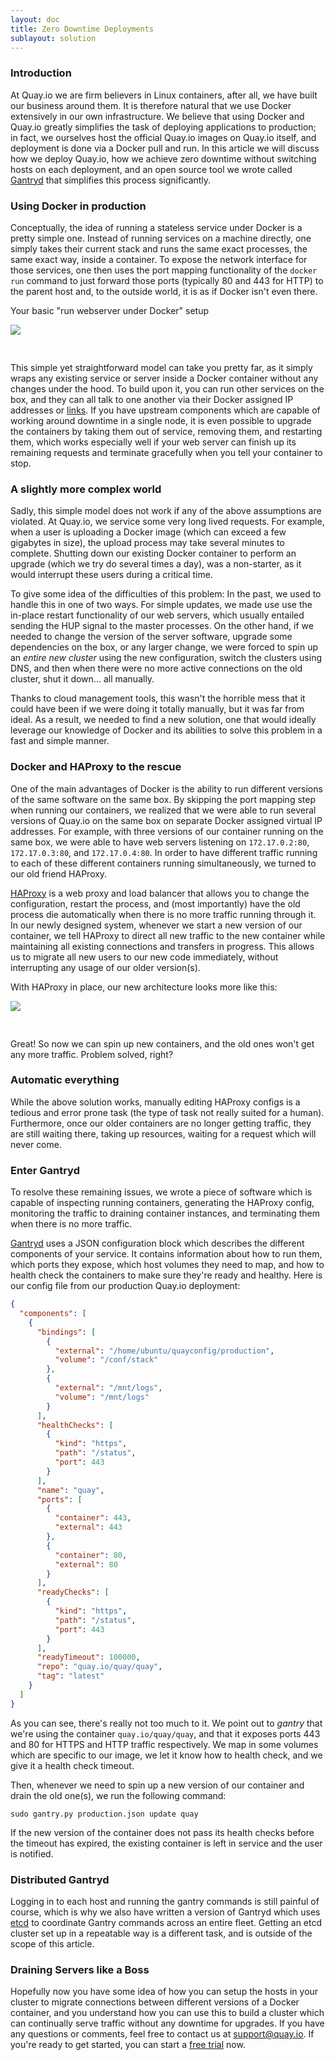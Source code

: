 ```yaml
---
layout: doc
title: Zero Downtime Deployments
sublayout: solution
---
```

### Introduction

At Quay.io we are firm believers in Linux containers, after all, we have built our business around them. It is therefore natural that we use Docker extensively in our own infrastructure. We believe that using Docker and Quay.io greatly simplifies the task of deploying applications to production; in fact, we ourselves host the official Quay.io images on Quay.io itself, and deployment is done via a Docker pull and run. In this article we will discuss how we deploy Quay.io, how we achieve zero downtime without switching hosts on each deployment, and an open source tool we wrote called [Gantryd](https://github.com/DevTable/gantryd) that simplifies this process significantly.

### Using Docker in production

Conceptually, the idea of running a stateless service under Docker is a pretty simple one. Instead of running services on a machine directly, one simply takes their current stack and runs the same exact processes, the same exact way, inside a container. To expose the network interface for those services, one then uses the port mapping functionality of the `docker run` command to just forward those ports (typically 80 and 443 for HTTP) to the parent host and, to the outside world, it is as if Docker isn't even there.


<div class="article-image">
  <p>Your basic "run webserver under Docker" setup</p>
  <img src="zimage01.png" style="padding-bottom: 30px">
</div>

This simple yet straightforward model can take you pretty far, as it simply wraps any existing service or server inside a Docker container without any changes under the hood. To build upon it, you can run other services on the box, and they can all talk to one another via their Docker assigned IP addresses or [links](https://docs.docker.com/userguide/dockerlinks). If you have upstream components which are capable of working around downtime in a single node, it is even possible to upgrade the containers by taking them out of service, removing them, and restarting them, which works especially well if your web server can finish up its remaining requests and terminate gracefully when you tell your container to stop.

### A slightly more complex world

Sadly, this simple model does not work if any of the above assumptions are violated. At Quay.io, we service some very long lived requests. For example, when a user is uploading a Docker image (which can exceed a few gigabytes in size), the upload process may take several minutes to complete. Shutting down our existing Docker container to perform an upgrade (which we try do several times a day), was a non-starter, as it would interrupt these users during a critical time.

To give some idea of the difficulties of this problem: In the past, we used to handle this in one of two ways. For simple updates, we made use use the in-place restart functionality of our web servers, which usually entailed sending the HUP signal to the master processes. On the other hand, if we needed to change the version of the server software, upgrade some dependencies on the box, or any larger change, we were forced to spin up an _entire new cluster_ using the new configuration, switch the clusters using DNS, and then when there were no more active connections on the old cluster, shut it down... all manually.

Thanks to cloud management tools, this wasn't the horrible mess that it could have been if we were doing it totally manually, but it was far from ideal. As a result, we needed to find a new solution, one that would ideally leverage our knowledge of Docker and its abilities to solve this problem in a fast and simple manner.

### Docker and HAProxy to the rescue

One of the main advantages of Docker is the ability to run different versions of the same software on the same box. By skipping the port mapping step when running our containers, we realized that we were able to run several versions of Quay.io on the same box on separate Docker assigned virtual IP addresses. For example, with three versions of our container running on the same box, we were able to have web servers listening on `172.17.0.2:80`, `172.17.0.3:80`, and `172.17.0.4:80`. In order to have different traffic running to each of these different containers running simultaneously, we turned to our old friend HAProxy.

[HAProxy](http://www.haproxy.org/) is a web proxy and load balancer that allows you to change the configuration, restart the process, and (most importantly) have the old process die automatically when there is no more traffic running through it. In our newly designed system, whenever we start a new version of our container, we tell HAProxy to direct all new traffic to the new container while maintaining all existing connections and transfers in progress. This allows us to migrate all new users to our new code immediately, without interrupting any usage of our older version(s).

With HAProxy in place, our new architecture looks more like this:

<div class="article-image"><img src="zimage00.png" style="padding-bottom: 30px"></div>

Great! So now we can spin up new containers, and the old ones won't get any more traffic. Problem solved, right?

### Automatic everything

While the above solution works, manually editing HAProxy configs is a tedious and error prone task (the type of task not really suited for a human). Furthermore, once our older containers are no longer getting traffic, they are still waiting there, taking up resources, waiting for a request which will never come.

### Enter Gantryd

To resolve these remaining issues, we wrote a piece of software which is capable of inspecting running containers, generating the HAProxy config, monitoring the traffic to draining container instances, and terminating them when there is no more traffic.

[Gantryd](https://github.com/DevTable/gantryd) uses a JSON configuration block which describes the different components of your service. It contains information about how to run them, which ports they expose, which host volumes they need to map, and how to health check the containers to make sure they're ready and healthy. Here is our config file from our production Quay.io deployment:

```json
{
  "components": [
    {
      "bindings": [
        {
          "external": "/home/ubuntu/quayconfig/production",
          "volume": "/conf/stack"
        },
        {
          "external": "/mnt/logs",
          "volume": "/mnt/logs"
        }
      ],
      "healthChecks": [
        {
          "kind": "https",
          "path": "/status",
          "port": 443
        }
      ],
      "name": "quay",
      "ports": [
        {
          "container": 443,
          "external": 443
        },
        {
          "container": 80,
          "external": 80
        }
      ],
      "readyChecks": [
        {
          "kind": "https",
          "path": "/status",
          "port": 443
        }
      ],
      "readyTimeout": 100000,
      "repo": "quay.io/quay/quay",
      "tag": "latest"
    }
  ]
}
```

As you can see, there's really not too much to it. We point out to _gantry_ that we're using the container `quay.io/quay/quay`, and that it exposes ports 443 and 80 for HTTPS and HTTP traffic respectively. We map in some volumes which are specific to our image, we let it know how to health check, and we give it a health check timeout.

Then, whenever we need to spin up a new version of our container and drain the old one(s), we run the following command:

```
sudo gantry.py production.json update quay
```

If the new version of the container does not pass its health checks before the timeout has expired, the existing container is left in service and the user is notified.

### Distributed Gantryd

Logging in to each host and running the gantry commands is still painful of course, which is why we also have written a version of Gantryd which uses [etcd](https://github.com/coreos/etcd) to coordinate Gantry commands across an entire fleet. Getting an etcd cluster set up in a repeatable way is a different task, and is outside of the scope of this article.

### Draining Servers like a Boss

Hopefully now you have some idea of how you can setup the hosts in your cluster to migrate connections between different versions of a Docker container, and you understand how you can use this to build a cluster which can continually serve traffic without any downtime for upgrades. If you have any questions or comments, feel free to contact us at [support@quay.io](mailto:support@quay.io). If you're ready to get started, you can start a [free trial](https://quay.io/plans) now.
